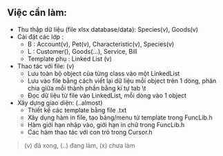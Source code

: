 ## Việc cần làm:
- Thu thập dữ liệu (file xlsx database/data): Species(v), Goods(v)
- Cài đặt các lớp :
    + B : Account(v), Pet(v), Characteristic(v), Species(v)
    + L : Customer(), Goods(...), Service, Bill
    + Template phụ : Linked List (v)
- Thao tác với file: (v)
    + Lưu toàn bộ object của từng class vào một LinkedList
    + Lưu vào file bằng cách viết lại dữ liệu mỗi object trên 1 dòng, phân chia giữa mỗi thành phần bằng kí tự tab \t
    + Đọc dữ liệu từ file vào LinkedList, mỗi dòng vào 1 object
- Xây dựng giao diện: (..almost)
    + Thiết kế các template bằng file .txt
    + Xây dụng hàm in file, tạo bảng/menu từ template trong FuncLib.h
    + Hàm giới hạn nhập vào, giới hạn in chữ trong FuncLib.h
    + Các hàm thao tác với con trỏ trong Cursor.h

> (v) đã xong, (..) đang làm, (x) chưa làm
